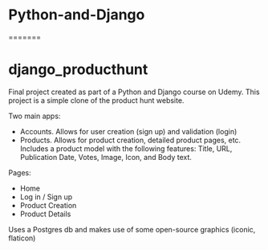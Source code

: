 # Python-and-Django
=======
# django_producthunt


Final project created as part of a Python and Django course on Udemy. This project is a simple clone of the product hunt website.

Two main apps:
 - Accounts. Allows for user creation (sign up) and validation (login)
 - Products. Allows for product creation, detailed product pages, etc. Includes a product model with the following features: Title, URL, Publication Date, Votes, Image, Icon, and Body text.

Pages:
 - Home
 - Log in / Sign up 
 - Product Creation
 - Product Details
 
Uses a Postgres db and makes use of some open-source graphics (iconic, flaticon)
